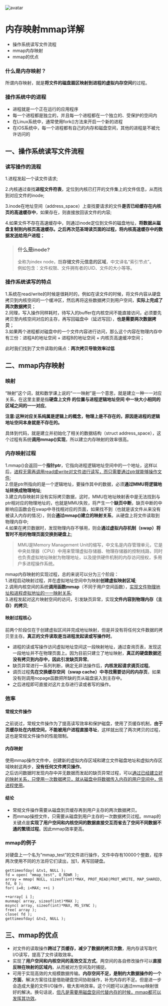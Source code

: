 ![avatar](https://user-gold-cdn.xitu.io/2019/4/8/169fbd9b3987ad4b?w=1926&h=1384&f=png&s=1087334)
# 内存映射mmap详解
- 操作系统读写文件流程
- mmap内存映射
- mmap的优点
### 什么是内存映射？
所谓内存映射，就是**将文件的磁盘扇区映射到进程的虚拟内存空间**的过程。

### 操作系统中的进程 
- 进程就是一个正在运行的应用程序
- 每一个进程都是独立的，并且每一个进程都在一个独立的、受保护的空间内
- 在Linux系统中，通常使用fork()方法来开启一个新的进程
- 在iOS系统中，每一个进程都有自己的内存和磁盘空间，其他的进程是不被允许访问的

## 一、操作系统读写文件流程

### 读写操作的流程

1.进程发起一个读文件请求;  

2.内核通过查找**进程文件符表**，定位到内核已打开的文件集上的文件信息，从而找到对应文件的inode;  

3.inode在地址空间（address_space）上查找要请求的文件**是否已经缓存在内核页的高速缓存中**，如果存在，则直接放回该文件的内容;  

4.如果文件不存在高速缓存中，则通过inode定位到文件的磁盘地址，**将数据从磁盘复制到内核页高速缓存。之后再次范圣琦读页面的过程，将内核高速缓存中的数据发送给用户进程**；

> ### 什么是inode?
>
>全称为index node，既**存储文件元信息的区域**，中文译名“索引节点”。  
>例如包含：文件权限、文件拥有者的UID、文件的大小等等。

### 操作系统读写的特点
1.系统在read/write的时候是很耗时的，例如在读文件的时候，将文件内容从硬盘拷贝到内核空间的一个缓冲区，然后再将这些数据拷贝到用户空间，**实际上完成了两次数据拷贝**；  
2.同理，写入操作同样耗时，待写入的buffer在内核空间不能直接访问，必须要先拷贝至内核空间对应的主存，再写回磁盘中（延迟写回），**也是需要两次数据拷贝**；  
3.如果两个进程都对磁盘中的一个文件内容进行访问，那么这个内容在物理内存中有三份：进程A的地址空间 + 进程B的地址空间 + 内核页高速缓冲空间；

此时我们找到了文件读取的痛点：**两次拷贝导致效率过低**

## 二、mmap内存映射
### 映射
“映射”这个词，就和数学课上说的“一一映射”是一个意思，就是建立一种一一对应关系，在这里主要是指**硬盘上文件 的位置与进程逻辑地址空间 中一块大小相同的区域之间的一一对应**。

**注意:这种对应关系纯属是逻辑上的概念，物理上是不存在的，原因是进程的逻辑地址空间本身就是不存在的。**

具体到代码，就是建立并初始化了相关的数据结构（struct address_space），这个过程有系统**调用mmap()实现**，所以建立内存映射的效率很高。

### 内存映射过程

1.mmap()会返回一个**指针ptr**，它指向进程逻辑地址空间中的一个地址，这样以后，<u>进程无需再调用read或write对文件进行读写，而只需要通过ptr就能够操作文件</u>;   
2.但是ptr所指向的是一个逻辑地址，要操作其中的数据，必须**通过MMU将逻辑地址转换成物理地址**;  
3.建立内存映射并没有实际拷贝数据，这时，MMU在地址映射表中是无法找到与ptr相对应的物理地址的，也就是MMU失败，将产生一个**缺页中断**，缺页中断的中断响应函数会在swap中寻找相对应的页面，如果找不到（也就是该文件从来没有被读入内存的情况），则会**通过mmap()建立的映射关系**，从硬盘上将文件读取到物理内存中;  
4.如果在拷贝数据时，发现物理内存不够用，则会**通过虚拟内存机制（swap）将暂时不用的物理页面交换到硬盘上**;
>MMU是Memory Management Unit的缩写，中文名是内存管理单元，它是中央处理器（CPU）中用来管理虚拟存储器、物理存储器的控制线路，同时也负责虚拟地址映射为物理地址，以及提供硬件机制的内存访问授权，多用户多进程操作系统。

mmap内存映射的实现过程，总的来说可以分为三个阶段：  
1.进程启动映射过程，并在虚拟地址空间中为映射**创建虚拟映射区域**;  
2.调用内核空间的系统**调用函数mmap**（不同于用户空间函数），<u>实现文件物理地址和进程虚拟地址的一一映射关系</u>;  
3.进程发起对这片映射空间的访问，引发缺页异常，实现**文件内容到物理内存（主存）的拷贝**; 
#### 映射过程核心
前两个阶段仅在于创建虚拟区间并完成地址映射，但是并没有将任何文件数据的拷贝至主存。**真正的文件读取是当进程发起读或写操作时**。  
- 进程的读或写操作访问虚拟地址空间这一段映射地址，通过查询页表，发现这一段地址并不在物理页面上。因为目前只建立了地址映射，**真正的硬盘数据还没有拷贝到内存中，因此引发缺页异常**。
- 缺页异常进行一系列判断，确定无非法操作后，**内核发起请求调页过程**。
- 调页过程**先在交换缓存空间（swap cache）中寻找需要访问的内存页**，如果没有则调用nopage函数把所缺的页从磁盘装入到主存中。
- 之后进程即可直接对这片主存进行读或者写的操作。

### 效率
#### 常规文件操作
之前说过，常规文件操作为了提高读写效率和保护磁盘，使用了页缓存机制，**由于页缓存处在内核空间，不能被用户进程直接寻址**，这样就出现了两次拷贝的过程，这也是常规文件操作的性能限制。  
#### 内存映射
使用mmap操作文件中，创建新的虚拟内存区域和建立文件磁盘地址和虚拟内存区域映射这两步，**没有任何文件拷贝操作**。  
之后访问数据时发现内存中并无数据而发起的缺页异常过程，可以<u>通过已经建立好的映射关系，只使用一次数据拷贝，就从磁盘中将数据传入内存的用户空间中，供进程使用</u>。
#### 结论
- 常规文件操作需要从磁盘到页缓存再到用户主存的两次数据拷贝。  
- 而mmap操控文件，只需要从磁盘到用户主存的一次数据拷贝过程。mmap的关键点是**实现了用户空间和内核空间的数据直接交互而省去了空间不同数据不通的繁琐过程**。因此mmap效率更高。

### mmap的例子
对硬盘上一个名为“mmap_test”的文件进行操作，文件中存有10000个整数，程序两次使用不同的方法将它们读出，加1，再写回硬盘。
```
gettimeofday( &tv1, NULL );
fd = open( "mmap_test", O_RDWR );
array = mmap( NULL, sizeof(int)*MAX, PROT_READ|PROT_WRITE, MAP_SHARED, fd, 0 );
for( i=0; i<MAX; ++i )
 
++array[ i ];
munmap( array, sizeof(int)*MAX );
msync( array, sizeof(int)*MAX, MS_SYNC );
free( array );
close( fd );
gettimeofday( &tv2, NULL );
```

## 三、mmap的优点
- 对文件的读取操作**跨过了页缓存，减少了数据的拷贝次数**，用内存读写取代I/O读写，提高了文件读取效率。
- 实现了**用户空间和内核空间的高效交互方式**。两空间的各自修改操作可以**直接反映在映射的区域内**，从而被对方空间及时捕捉。
- 可用于实现高效的大规模数据传输。**内存空间不足，是制约大数据操作的一个方面**，解决方案往往是借助硬盘空间协助操作，补充内存的不足。但是进一步会造成大量的文件I/O操作，极大影响效率。这个问题可以通过mmap映射很好的解决。换句话说，<u>但凡是需要用磁盘空间代替内存的时候，mmap都可以发挥其功效</u>。
